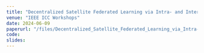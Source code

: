 ```yaml
---
title: "Decentralized Satellite Federated Learning via Intra- and Inter-Orbit Communications"
venue: "IEEE ICC Workshops"
date: 2024-06-09
paperurl: "/files/Decentralized_Satellite_Federated_Learning_via_Intra-_and_Inter-Orbit_Communications.pdf"
code: 
slides: 
---
```

